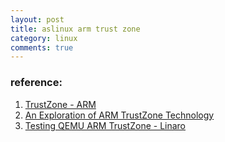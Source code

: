 ```yaml
---
layout: post
title: aslinux arm trust zone
category: linux
comments: true
---
```


### reference:

1. [TrustZone - ARM ](http://www.arm.com/products/processors/technologies/trustzone/)
2. [An Exploration of ARM TrustZone Technology](https://genode.org/documentation/articles/trustzone)
3. [Testing QEMU ARM TrustZone - Linaro](http://www.linaro.org/blog/core-dump/testing-qemu-arm-trustzone/)